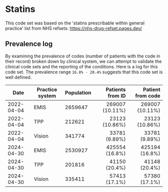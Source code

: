# Statins

This code set was based on the 'statins prescribable within general practice' list from NHS refsets: https://nhs-drug-refset.pages.dev/

## Prevalence log

By examining the prevalence of codes (number of patients with the code in their record) broken down by clinical system, we can attempt to validate the clinical code sets and the reporting of the conditions. Here is a log for this code set. The prevalence range `16.8% - 20.4%` suggests that this code set is well defined.

| Date       | Practice system | Population | Patients from ID | Patient from code |
| ---------- | --------------- | ---------- | ---------------: | ----------------: |
| 2022-04-04 | EMIS            | 2659647    |  269007 (10.11%) |   269007 (10.11%) |
| 2022-04-04 | TPP             |  212621    |   23123 (10.86%) |    23123 (10.86%) |
| 2022-04-04 | Vision          |  341774    |    33781 (9.89%) |     33781 (9.89%) |
| 2024-04-30 | EMIS | 2530927 | 425554 (16.8%) | 425194 (16.8%) | 
| 2024-04-30 | TPP | 201816 | 41150 (20.4%) | 41148 (20.4%) | 
| 2024-04-30 | Vision | 335411 | 57413 (17.1%) | 57380 (17.1%) | 